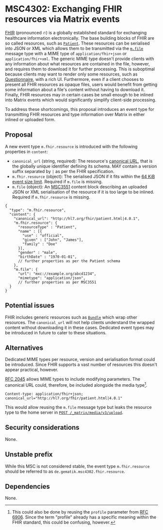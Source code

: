# MSC4302: Exchanging FHIR resources via Matrix events

[FHIR] (pronounced 🔥) is a globally established standard for exchanging healthcare information
electronically. The base building blocks of FHIR are so called resources, such as [`Patient`]. These
resources can be serialised into JSON or XML which allows them to be transmitted via the [`m.file`]
message type with a MIME type of `application/fhir+json` or `application/fhir+xml`. The generic MIME
type doesn't provide clients with any information about what resources are contained in the file,
however, and requires them to download it for further processing. This is suboptimal because clients
may want to render only some resources, such as [Questionnaire], with a rich UI. Furthermore, even
if a client chooses to present all FHIR resources as opaque files, users would benefit from getting
some information about a file's content without having to download it. Finally, FHIR resources may
in certain cases be small enough to be inlined into Matrix events which would significantly simplify
client-side processing.

To address these shortcomings, this proposal introduces an event type for transmitting FHIR
resources and type information over Matrix in either inlined or uploaded form.

## Proposal

A new event type `m.fhir.resource` is introduced with the following properties in `content`:

- `canonical_url` (string, required): The resource's [canonical URL], that is the globally unique
  identifier defining its schema. MAY contain a version suffix separated by `|` as per the FHIR
  specification.
- `m.fhir.resource` (object): The serialised JSON if it fits within the [64 KiB event size limit].
  Required if `m.file` is missing.
- `m.file` (object): An [MSC3551] content block describing an uploaded JSON or XML serialisation of
  the resource if it is too large to be inlined. Required if `m.fhir.resource` is missing.

``` json5
{
  "type": "m.fhir.resource",
  "content": {
    "canonical_url": "http://hl7.org/fhir/patient.html|4.0.1",
    "m.fhir.resource": {
      "resourceType" : "Patient",
      "name" : [{
        "use" : "official",
        "given" : ["John", "James"],
        "family" : "Doe"
      }],
      "gender" : "male",
      "birthDate" : "1970-01-01",
      // further properties as per the Patient schema
    },
    "m.file": {
      "url": "mxc://example.org/abcd1234",
      "mimetype": "application/json",
      // further properties as per MSC3551
  }
}
```

## Potential issues

FHIR includes generic resources such as [`Bundle`] which wrap other resources. The `canonical_url`
will not help clients understand the wrapped content without downloading it in these cases.
Dedicated event types may be introduced in future to cater to these situations.

## Alternatives

Dedicated MIME types per resource, version and serialisation format could be introduced. Since FHIR
supports a vast number of resources this doesn't appear practical, however.

[RFC 2045] allows MIME types to include modifying parameters. The canonical URL could, therefore, be
included alongside the media type[^1].

    Content-type: application/fhir+json; canonical_url="http://hl7.org/fhir/patient.html|4.0.1"

This would allow reusing the `m.file` message type but leaks the resource type to the home server in
[`POST /_matrix/media/v3/upload`].

## Security considerations

None.

## Unstable prefix

While this MSC is not considered stable, the event type `m.fhir.resource` should be referred to as
`de.gematik.msc4302.fhir.resource`.

## Dependencies

None.

[^1]: This could also be done by reusing the `profile` parameter from [RFC 6906]. Since the term
    "profile" already has a specific meaning within the FHIR standard, this could be confusing,
    however.

  [FHIR]: https://hl7.org/fhir/
  [`Patient`]: http://hl7.org/fhir/R4/patient.html
  [`m.file`]: https://spec.matrix.org/v1.14/client-server-api/#mfile
  [Questionnaire]: https://www.hl7.org/fhir/questionnaire.html
  [canonical URL]: https://build.fhir.org/references.html#canonical
  [64 KiB event size limit]: https://spec.matrix.org/v1.14/client-server-api/#size-limits
  [MSC3551]: https://github.com/matrix-org/matrix-spec-proposals/pull/3551
  [`Bundle`]: http://hl7.org/fhir/StructureDefinition/Bundle
  [RFC 2045]: https://datatracker.ietf.org/doc/html/rfc2045#section-5
  [`POST /_matrix/media/v3/upload`]: https://spec.matrix.org/v1.14/client-server-api/#post_matrixmediav3upload
  [RFC 6906]: https://datatracker.ietf.org/doc/html/rfc6906
